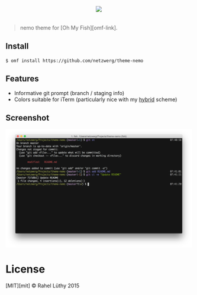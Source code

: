 <div align="center">
  <a href="http://github.com/oh-my-fish/oh-my-fish">
  <img width=90px  src="https://cloud.githubusercontent.com/assets/8317250/8510172/f006f0a4-230f-11e5-98b6-5c2e3c87088f.png">
  </a>
</div>
<br>

> nemo theme for [Oh My Fish][omf-link].

## Install


```fish
$ omf install https://github.com/netzwerg/theme-nemo
```

## Features

* Informative git prompt (branch / staging info) 
* Colors suitable for iTerm (particularly nice with my [hybrid](https://github.com/netzwerg/dotfiles/blob/zenmachine/Hybrid.terminal) scheme) 

## Screenshot

<p align="center">
<img src="screenshot.png">
</p>

# License

[MIT][mit] © Rahel Lüthy 2015 
